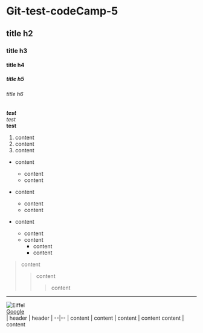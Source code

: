 # Git-test-codeCamp-5

## title h2

### title h3

#### title h4

##### title h5

###### title h6
  
***test***  
_test_  
**test**
  
1. content
2. content  
3. content

+ content
  + content
  + content

+ content
  + content
  + content

+ content
  + content
  + content
    + content
    + content

> content
>> content  
>>> content
***
![Eiffel](https://media.tacdn.com/media/attractions-splice-spp-674x446/06/74/aa/fc.jpg)  
[Google](https://www.google.com/)  
| header | header |
--|--
| content | content |
content | content
content | content